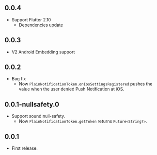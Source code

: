 ## 0.0.4

* Support Flutter 2.10
  * Dependencies update

## 0.0.3

* V2 Android Embedding support

## 0.0.2

* Bug fix
    * Now `PlainNotificationToken.onIosSettingsRegistered` pushes the value when the user denied Push Notification at iOS.

## 0.0.1-nullsafety.0

* Support sound null-safety.
    * Now `PlainNotificationToken.getToken` returns `Future<String?>`. 

## 0.0.1

* First release.
